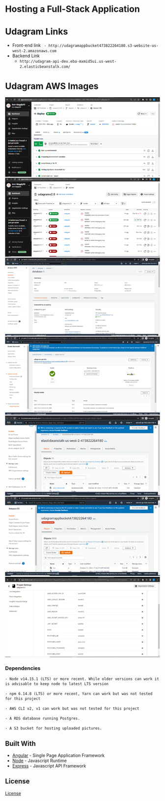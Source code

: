 # Hosting a Full-Stack Application


# Udagram Links
- Front-end link
` - http://udagramappbucket473822264180.s3-website-us-west-2.amazonaws.com`
- Backend Link 
  - `http://udagram-api-dev.eba-mxmid5ui.us-west-2.elasticbeanstalk.com/`

# Udagram AWS Images
![alt text](./documentation/images/1.png)
![alt text](./documentation/images/2.png)
![alt text](./documentation/images/3.png)
![alt text](./documentation/images/4.png)
![alt text](./documentation/images/5.png)
![alt text](./documentation/images/6.png)
![alt text](./documentation/images/7.png)





### Dependencies

```
- Node v14.15.1 (LTS) or more recent. While older versions can work it is advisable to keep node to latest LTS version

- npm 6.14.8 (LTS) or more recent, Yarn can work but was not tested for this project

- AWS CLI v2, v1 can work but was not tested for this project

- A RDS database running Postgres.

- A S3 bucket for hosting uploaded pictures.

```


## Built With

- [Angular](https://angular.io/) - Single Page Application Framework
- [Node](https://nodejs.org) - Javascript Runtime
- [Express](https://expressjs.com/) - Javascript API Framework

## License

[License](LICENSE.txt)
